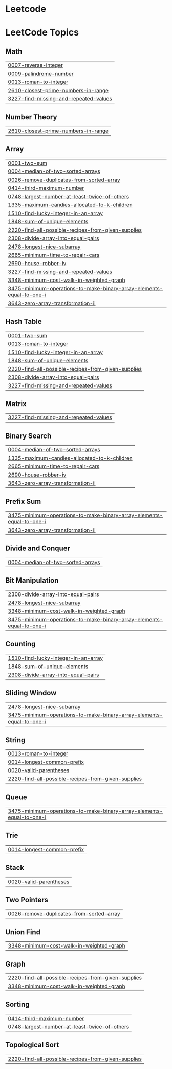 # Leetcode
<!---LeetCode Topics Start-->
# LeetCode Topics
## Math
|  |
| ------- |
| [0007-reverse-integer](https://github.com/monkey-d-paras/Leetcode/tree/master/0007-reverse-integer) |
| [0009-palindrome-number](https://github.com/monkey-d-paras/Leetcode/tree/master/0009-palindrome-number) |
| [0013-roman-to-integer](https://github.com/monkey-d-paras/Leetcode/tree/master/0013-roman-to-integer) |
| [2610-closest-prime-numbers-in-range](https://github.com/parasu866776/Leetcode/tree/master/2610-closest-prime-numbers-in-range) |
| [3227-find-missing-and-repeated-values](https://github.com/parasu866776/Leetcode/tree/master/3227-find-missing-and-repeated-values) |
## Number Theory
|  |
| ------- |
| [2610-closest-prime-numbers-in-range](https://github.com/parasu866776/Leetcode/tree/master/2610-closest-prime-numbers-in-range) |
## Array
|  |
| ------- |
| [0001-two-sum](https://github.com/monkey-d-paras/Leetcode/tree/master/0001-two-sum) |
| [0004-median-of-two-sorted-arrays](https://github.com/monkey-d-paras/Leetcode/tree/master/0004-median-of-two-sorted-arrays) |
| [0026-remove-duplicates-from-sorted-array](https://github.com/monkey-d-paras/Leetcode/tree/master/0026-remove-duplicates-from-sorted-array) |
| [0414-third-maximum-number](https://github.com/monkey-d-paras/Leetcode/tree/master/0414-third-maximum-number) |
| [0748-largest-number-at-least-twice-of-others](https://github.com/monkey-d-paras/Leetcode/tree/master/0748-largest-number-at-least-twice-of-others) |
| [1335-maximum-candies-allocated-to-k-children](https://github.com/monkey-d-paras/Leetcode/tree/master/1335-maximum-candies-allocated-to-k-children) |
| [1510-find-lucky-integer-in-an-array](https://github.com/monkey-d-paras/Leetcode/tree/master/1510-find-lucky-integer-in-an-array) |
| [1848-sum-of-unique-elements](https://github.com/monkey-d-paras/Leetcode/tree/master/1848-sum-of-unique-elements) |
| [2220-find-all-possible-recipes-from-given-supplies](https://github.com/monkey-d-paras/Leetcode/tree/master/2220-find-all-possible-recipes-from-given-supplies) |
| [2308-divide-array-into-equal-pairs](https://github.com/monkey-d-paras/Leetcode/tree/master/2308-divide-array-into-equal-pairs) |
| [2478-longest-nice-subarray](https://github.com/monkey-d-paras/Leetcode/tree/master/2478-longest-nice-subarray) |
| [2665-minimum-time-to-repair-cars](https://github.com/monkey-d-paras/Leetcode/tree/master/2665-minimum-time-to-repair-cars) |
| [2690-house-robber-iv](https://github.com/monkey-d-paras/Leetcode/tree/master/2690-house-robber-iv) |
| [3227-find-missing-and-repeated-values](https://github.com/parasu866776/Leetcode/tree/master/3227-find-missing-and-repeated-values) |
| [3348-minimum-cost-walk-in-weighted-graph](https://github.com/monkey-d-paras/Leetcode/tree/master/3348-minimum-cost-walk-in-weighted-graph) |
| [3475-minimum-operations-to-make-binary-array-elements-equal-to-one-i](https://github.com/monkey-d-paras/Leetcode/tree/master/3475-minimum-operations-to-make-binary-array-elements-equal-to-one-i) |
| [3643-zero-array-transformation-ii](https://github.com/monkey-d-paras/Leetcode/tree/master/3643-zero-array-transformation-ii) |
## Hash Table
|  |
| ------- |
| [0001-two-sum](https://github.com/monkey-d-paras/Leetcode/tree/master/0001-two-sum) |
| [0013-roman-to-integer](https://github.com/monkey-d-paras/Leetcode/tree/master/0013-roman-to-integer) |
| [1510-find-lucky-integer-in-an-array](https://github.com/monkey-d-paras/Leetcode/tree/master/1510-find-lucky-integer-in-an-array) |
| [1848-sum-of-unique-elements](https://github.com/monkey-d-paras/Leetcode/tree/master/1848-sum-of-unique-elements) |
| [2220-find-all-possible-recipes-from-given-supplies](https://github.com/monkey-d-paras/Leetcode/tree/master/2220-find-all-possible-recipes-from-given-supplies) |
| [2308-divide-array-into-equal-pairs](https://github.com/monkey-d-paras/Leetcode/tree/master/2308-divide-array-into-equal-pairs) |
| [3227-find-missing-and-repeated-values](https://github.com/parasu866776/Leetcode/tree/master/3227-find-missing-and-repeated-values) |
## Matrix
|  |
| ------- |
| [3227-find-missing-and-repeated-values](https://github.com/parasu866776/Leetcode/tree/master/3227-find-missing-and-repeated-values) |
## Binary Search
|  |
| ------- |
| [0004-median-of-two-sorted-arrays](https://github.com/monkey-d-paras/Leetcode/tree/master/0004-median-of-two-sorted-arrays) |
| [1335-maximum-candies-allocated-to-k-children](https://github.com/monkey-d-paras/Leetcode/tree/master/1335-maximum-candies-allocated-to-k-children) |
| [2665-minimum-time-to-repair-cars](https://github.com/monkey-d-paras/Leetcode/tree/master/2665-minimum-time-to-repair-cars) |
| [2690-house-robber-iv](https://github.com/monkey-d-paras/Leetcode/tree/master/2690-house-robber-iv) |
| [3643-zero-array-transformation-ii](https://github.com/monkey-d-paras/Leetcode/tree/master/3643-zero-array-transformation-ii) |
## Prefix Sum
|  |
| ------- |
| [3475-minimum-operations-to-make-binary-array-elements-equal-to-one-i](https://github.com/monkey-d-paras/Leetcode/tree/master/3475-minimum-operations-to-make-binary-array-elements-equal-to-one-i) |
| [3643-zero-array-transformation-ii](https://github.com/monkey-d-paras/Leetcode/tree/master/3643-zero-array-transformation-ii) |
## Divide and Conquer
|  |
| ------- |
| [0004-median-of-two-sorted-arrays](https://github.com/monkey-d-paras/Leetcode/tree/master/0004-median-of-two-sorted-arrays) |
## Bit Manipulation
|  |
| ------- |
| [2308-divide-array-into-equal-pairs](https://github.com/monkey-d-paras/Leetcode/tree/master/2308-divide-array-into-equal-pairs) |
| [2478-longest-nice-subarray](https://github.com/monkey-d-paras/Leetcode/tree/master/2478-longest-nice-subarray) |
| [3348-minimum-cost-walk-in-weighted-graph](https://github.com/monkey-d-paras/Leetcode/tree/master/3348-minimum-cost-walk-in-weighted-graph) |
| [3475-minimum-operations-to-make-binary-array-elements-equal-to-one-i](https://github.com/monkey-d-paras/Leetcode/tree/master/3475-minimum-operations-to-make-binary-array-elements-equal-to-one-i) |
## Counting
|  |
| ------- |
| [1510-find-lucky-integer-in-an-array](https://github.com/monkey-d-paras/Leetcode/tree/master/1510-find-lucky-integer-in-an-array) |
| [1848-sum-of-unique-elements](https://github.com/monkey-d-paras/Leetcode/tree/master/1848-sum-of-unique-elements) |
| [2308-divide-array-into-equal-pairs](https://github.com/monkey-d-paras/Leetcode/tree/master/2308-divide-array-into-equal-pairs) |
## Sliding Window
|  |
| ------- |
| [2478-longest-nice-subarray](https://github.com/monkey-d-paras/Leetcode/tree/master/2478-longest-nice-subarray) |
| [3475-minimum-operations-to-make-binary-array-elements-equal-to-one-i](https://github.com/monkey-d-paras/Leetcode/tree/master/3475-minimum-operations-to-make-binary-array-elements-equal-to-one-i) |
## String
|  |
| ------- |
| [0013-roman-to-integer](https://github.com/monkey-d-paras/Leetcode/tree/master/0013-roman-to-integer) |
| [0014-longest-common-prefix](https://github.com/monkey-d-paras/Leetcode/tree/master/0014-longest-common-prefix) |
| [0020-valid-parentheses](https://github.com/monkey-d-paras/Leetcode/tree/master/0020-valid-parentheses) |
| [2220-find-all-possible-recipes-from-given-supplies](https://github.com/monkey-d-paras/Leetcode/tree/master/2220-find-all-possible-recipes-from-given-supplies) |
## Queue
|  |
| ------- |
| [3475-minimum-operations-to-make-binary-array-elements-equal-to-one-i](https://github.com/monkey-d-paras/Leetcode/tree/master/3475-minimum-operations-to-make-binary-array-elements-equal-to-one-i) |
## Trie
|  |
| ------- |
| [0014-longest-common-prefix](https://github.com/monkey-d-paras/Leetcode/tree/master/0014-longest-common-prefix) |
## Stack
|  |
| ------- |
| [0020-valid-parentheses](https://github.com/monkey-d-paras/Leetcode/tree/master/0020-valid-parentheses) |
## Two Pointers
|  |
| ------- |
| [0026-remove-duplicates-from-sorted-array](https://github.com/monkey-d-paras/Leetcode/tree/master/0026-remove-duplicates-from-sorted-array) |
## Union Find
|  |
| ------- |
| [3348-minimum-cost-walk-in-weighted-graph](https://github.com/monkey-d-paras/Leetcode/tree/master/3348-minimum-cost-walk-in-weighted-graph) |
## Graph
|  |
| ------- |
| [2220-find-all-possible-recipes-from-given-supplies](https://github.com/monkey-d-paras/Leetcode/tree/master/2220-find-all-possible-recipes-from-given-supplies) |
| [3348-minimum-cost-walk-in-weighted-graph](https://github.com/monkey-d-paras/Leetcode/tree/master/3348-minimum-cost-walk-in-weighted-graph) |
## Sorting
|  |
| ------- |
| [0414-third-maximum-number](https://github.com/monkey-d-paras/Leetcode/tree/master/0414-third-maximum-number) |
| [0748-largest-number-at-least-twice-of-others](https://github.com/monkey-d-paras/Leetcode/tree/master/0748-largest-number-at-least-twice-of-others) |
## Topological Sort
|  |
| ------- |
| [2220-find-all-possible-recipes-from-given-supplies](https://github.com/monkey-d-paras/Leetcode/tree/master/2220-find-all-possible-recipes-from-given-supplies) |
<!---LeetCode Topics End-->